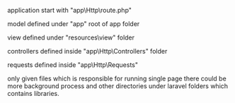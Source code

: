 application start with "app\Http\route.php"

model defined under "app\" root of app folder

view defined under "resources\view\" folder

controllers defined inside "app\Http\Controllers" folder

requests defined inside "app\Http\Requests"

only given files which is responsible for running single page there could be more background process and other directories under laravel folders which contains libraries.
